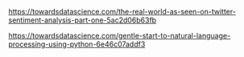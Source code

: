 

https://towardsdatascience.com/the-real-world-as-seen-on-twitter-sentiment-analysis-part-one-5ac2d06b63fb

https://towardsdatascience.com/gentle-start-to-natural-language-processing-using-python-6e46c07addf3